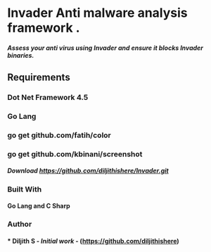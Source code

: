 # Invader  Anti malware analysis framework .

##### Assess your anti virus using Invader and ensure it blocks Invader binaries.

## Requirements
### Dot Net Framework 4.5 
### Go Lang
### go get github.com/fatih/color
### go get github.com/kbinani/screenshot

##### Download https://github.com/diljithishere/Invader.git

### Built With
#### Go Lang and C Sharp

### Author

#### * **Diljith S** - *Initial work* - (https://github.com/diljithishere)
